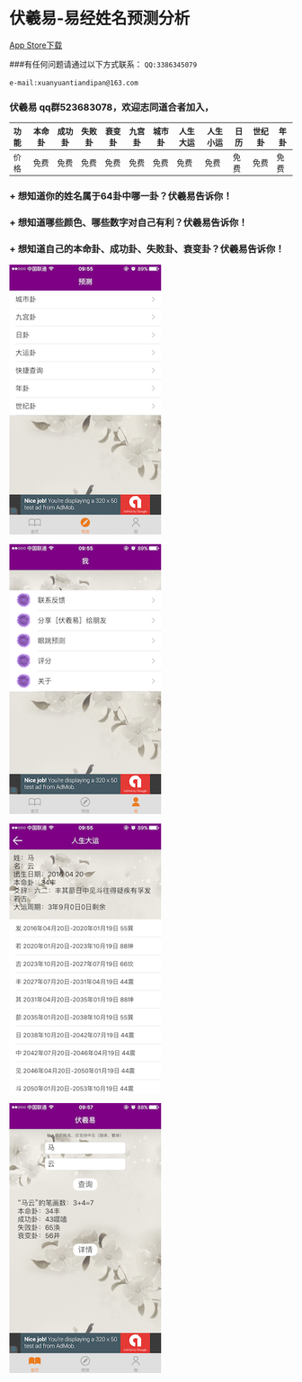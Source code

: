 # 伏羲易-易经姓名预测分析

[App Store下载](https://itunes.apple.com/cn/app/fu-xi-yi-yi-jing-xing-ming/id1099808769?mt=8)

###有任何问题请通过以下方式联系：
``
QQ:3386345079     
``

``
e-mail:xuanyuantiandipan@163.com      
``     


### 伏羲易 qq群523683078，欢迎志同道合者加入，






| 功能 | 本命卦 | 成功卦 | 失败卦 | 衰变卦 | 九宫卦 | 城市卦 | 人生大运 | 人生小运 | 日历 | 世纪卦 | 年卦 |
|:----| ----- | --- | --- | --- | --- | --- | --- | --- | --- | --- | --- |
| 价格 | 免费  | 免费 | 免费 | 免费 | 免费 | 免费 | 免费 | 免费 | 免费 | 免费 | 免费 | 免费 |



### + 想知道你的姓名属于64卦中哪一卦？伏羲易告诉你！    
### + 想知道哪些颜色、哪些数字对自己有利？伏羲易告诉你！   
### + 想知道自己的本命卦、成功卦、失败卦、衰变卦？伏羲易告诉你！



![image](https://raw.githubusercontent.com/mengzhihoing/json/master/1.png)



![image](https://raw.githubusercontent.com/mengzhihoing/json/master/2.png)   



![image](https://raw.githubusercontent.com/mengzhihoing/json/master/3.png)


![image](https://raw.githubusercontent.com/mengzhihoing/json/master/4.PNG)
